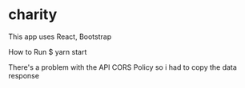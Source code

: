 # charity

This app uses React, Bootstrap

How to Run
$ yarn start

There's a problem with the API CORS Policy so i had to copy the data response
